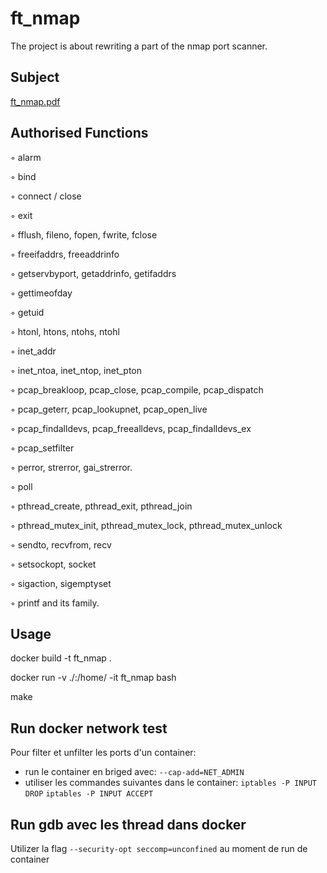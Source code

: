# ft_nmap

The project is about rewriting a part of the nmap port scanner.

## Subject

[ft_nmap.pdf](https://github.com/C-Chafik/ft_nmap/files/11008768/ft_nmap.pdf)


## Authorised Functions

◦ alarm

◦ bind

◦ connect / close

◦ exit

◦ fflush, fileno, fopen, fwrite, fclose

◦ freeifaddrs, freeaddrinfo

◦ getservbyport, getaddrinfo, getifaddrs

◦ gettimeofday

◦ getuid

◦ htonl, htons, ntohs, ntohl

◦ inet_addr

◦ inet_ntoa, inet_ntop, inet_pton

◦ pcap_breakloop, pcap_close, pcap_compile, pcap_dispatch

◦ pcap_geterr, pcap_lookupnet, pcap_open_live

◦ pcap_findalldevs, pcap_freealldevs, pcap_findalldevs_ex

◦ pcap_setfilter

◦ perror, strerror, gai_strerror.

◦ poll

◦ pthread_create, pthread_exit, pthread_join

◦ pthread_mutex_init, pthread_mutex_lock, pthread_mutex_unlock

◦ sendto, recvfrom, recv

◦ setsockopt, socket

◦ sigaction, sigemptyset

◦ printf and its family.

## Usage

docker build -t ft_nmap .

docker run -v ./:/home/ -it ft_nmap bash

make

## Run docker network test

Pour filter et unfilter les ports d'un container:
- run le container en briged avec:
	`--cap-add=NET_ADMIN`
- utiliser les commandes suivantes dans le container:
	`iptables -P INPUT DROP`
	`iptables -P INPUT ACCEPT`

## Run gdb avec les thread dans docker

Utilizer la flag `--security-opt seccomp=unconfined` au moment de run de container